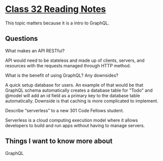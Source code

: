 # [Class 32 Reading Notes](https://github.com/snur206/reading-notes/blob/main/401/class31notes.md)

This topic matters because it is a intro to GraphQL.

## Questions

What makes an API RESTful?

API would need to be stateless and made up of clients, servers, and resources with the requests managed through HTTP method.

What is the benefit of using GraphQL? Any downsides?

A quick setup database for users. An example of that would be that GraphQL schema automatically creates a database table for "Todo" and @model will add an id field as a primary key to the database table automatically. Downside is that caching is more complicated to implement.

Describe “serverless” to a new 301 Code Fellows student.

Serverless is a  cloud computing execution model where it allows developers to build and run apps without having to manage servers.

## Things I want to know more about

GraphQL
